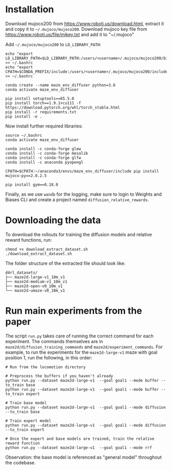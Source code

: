 # Installation

Download mujoco200 from https://www.roboti.us/download.html, extract it and copy it to `~/.mujoco/mujoco200`.
Download mujoco key file from https://www.roboti.us/file/mjkey.txt and add it to "~/.mujoco"

Add `~/.mujoco/mujoco200` to `LD_LIBRARY_PATH`:
```
echo "export LD_LIBRARY_PATH=$LD_LIBRARY_PATH:/users/<username>/.mujoco/mujoco200/bin" >> ~/.bashrc
echo "export CPATH=$CONDA_PREFIX/include:/users/<username>/.mujoco/mujoco200/include" >> ~/.bashrc
```

<!-- conda env create -f environment.yml -->
```
conda create --name maze_env_diffuser python=3.8
conda activate maze_env_diffuser

pip install setuptools==65.5.0
pip install torch==1.9.1+cu111 -f https://download.pytorch.org/whl/torch_stable.html
pip install -r requirements.txt
pip install -e .
```

Now install further required libraries:

```
source ~/.bashrc
conda activate maze_env_diffuser

conda install -c conda-forge glew 
conda install -c conda-forge mesalib 
conda install -c conda-forge glfw
conda install -c anaconda pyopengl

CPATH=$CPATH:~/anaconda3/envs/maze_env_diffuser/include pip install mujoco-py==2.0.2.5

pip install gym==0.18.0
```
<!-- pip install mujoco-py==2.0.2.13 -->

Finally, as we use `wandb` for the logging, make sure to login to Weights and Biases CLI and create a project named `diffusion_relative_rewards`.

# Downloading the data

To download the rollouts for training the diffusion models and relative reward functions, run:

```
chmod +x download_extract_dataset.sh
./download_extract_dataset.sh
```

The folder structure of the extracted file should look like:
```
d4rl_datasets/
├── maze2d-large-v1_10m_v1
├── maze2d-medium-v1_10m_v1
├── maze2d-open-v0_10m_v1
└── maze2d-umaze-v0_10m_v1
```

# Run main experiments from the paper

The script `run.py` takes care of running the correct command for each experiment. The commands themselves are in `maze2d/diffusion_training_commands` and `maze2d/experiment_commands`. For example, to run the experiments for the `maze2d-large-v1` maze with goal position 1, run the following, in this order:

```
# Run from the locomotion directory

# Preprocess the buffers if you haven't already
python run.py --dataset maze2d-large-v1  --goal goal1 --mode buffer --to_train base
python run.py --dataset maze2d-large-v1  --goal goal1 --mode buffer --to_train expert

# Train base model
python run.py --dataset maze2d-large-v1  --goal goal1 --mode diffusion --to_train base

# Train expert model
python run.py --dataset maze2d-large-v1  --goal goal1 --mode diffusion --to_train expert

# Once the expert and base models are trained, train the relative reward function
python run.py --dataset maze2d-large-v1  --goal goal1 --mode rrf
```

Observation: the base model is referenced as "general model" throughout the codebase.


